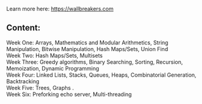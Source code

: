 Learn more here: https://wallbreakers.com

## Content:

Week One: Arrays, Mathematics and Modular Arithmetics, String Manipulation, Bitwise Manipulation, Hash Maps/Sets, Union Find <br />
Week Two: Hash Maps/Sets, Multisets<br />
Week Three: Greedy algorithms, Binary Searching, Sorting, Recursion, Memoization, Dynamic Programming <br />
Week Four: Linked Lists, Stacks, Queues, Heaps, Combinatorial Generation, Backtracking <br />
Week Five: Trees, Graphs . <br />
Week Six: Preforking echo server, Multi-threading <br />

